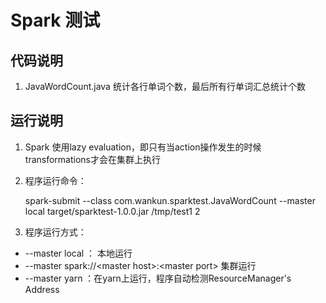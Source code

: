 # Spark 测试

## 代码说明

1. JavaWordCount.java  统计各行单词个数，最后所有行单词汇总统计个数
	
## 运行说明	

1. Spark 使用lazy evaluation，即只有当action操作发生的时候transformations才会在集群上执行
2. 程序运行命令：
	
	spark-submit --class com.wankun.sparktest.JavaWordCount --master local target/sparktest-1.0.0.jar /tmp/test1 2

3. 程序运行方式：
    
* --master local ： 本地运行
* --master spark://\<master host\>:\<master port\> 集群运行
* --master yarn ：在yarn上运行，程序自动检测ResourceManager's Address